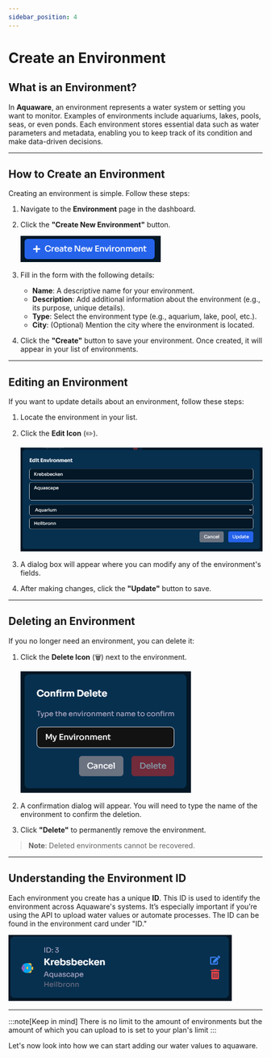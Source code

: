 ```yaml
---
sidebar_position: 4
---
```


# Create an Environment

## What is an Environment?

In **Aquaware**, an environment represents a water system or setting you want to monitor. Examples of environments include aquariums, lakes, pools, seas, or even ponds. Each environment stores essential data such as water parameters and metadata, enabling you to keep track of its condition and make data-driven decisions.

---

## How to Create an Environment

Creating an environment is simple. Follow these steps:

1. Navigate to the **Environment** page in the dashboard.
2. Click the **"Create New Environment"** button.

   ![Create Button Screenshot](./assets/CreateEnv.png)

3. Fill in the form with the following details:

   - **Name**: A descriptive name for your environment.
   - **Description**: Add additional information about the environment (e.g., its purpose, unique details).
   - **Type**: Select the environment type (e.g., aquarium, lake, pool, etc.).
   - **City**: (Optional) Mention the city where the environment is located.

4. Click the **"Create"** button to save your environment. Once created, it will appear in your list of environments.

---

## Editing an Environment

If you want to update details about an environment, follow these steps:

1. Locate the environment in your list.
2. Click the **Edit Icon** (✏️).

   ![Edit Button Screenshot](./assets/EditEnv.png)

3. A dialog box will appear where you can modify any of the environment's fields.
4. After making changes, click the **"Update"** button to save.

---

## Deleting an Environment

If you no longer need an environment, you can delete it:

1. Click the **Delete Icon** (🗑️) next to the environment.

   ![Delete Button Screenshot](./assets/DeleteEnv.png)

2. A confirmation dialog will appear. You will need to type the name of the environment to confirm the deletion.
3. Click **"Delete"** to permanently remove the environment.

> **Note**: Deleted environments cannot be recovered.

---

## Understanding the Environment ID

Each environment you create has a unique **ID**. This ID is used to identify the environment across Aquaware's systems. It’s especially important if you’re using the API to upload water values or automate processes. The ID can be found in the environment card under "ID."

![Environment Card Screenshot](./assets/EnvCard.png)

---

:::note[Keep in mind]
There is no limit to the amount of environments but the amount of which you can upload to is set to your plan's limit
:::

Let's now look into how we can start adding our water values to aquaware.
